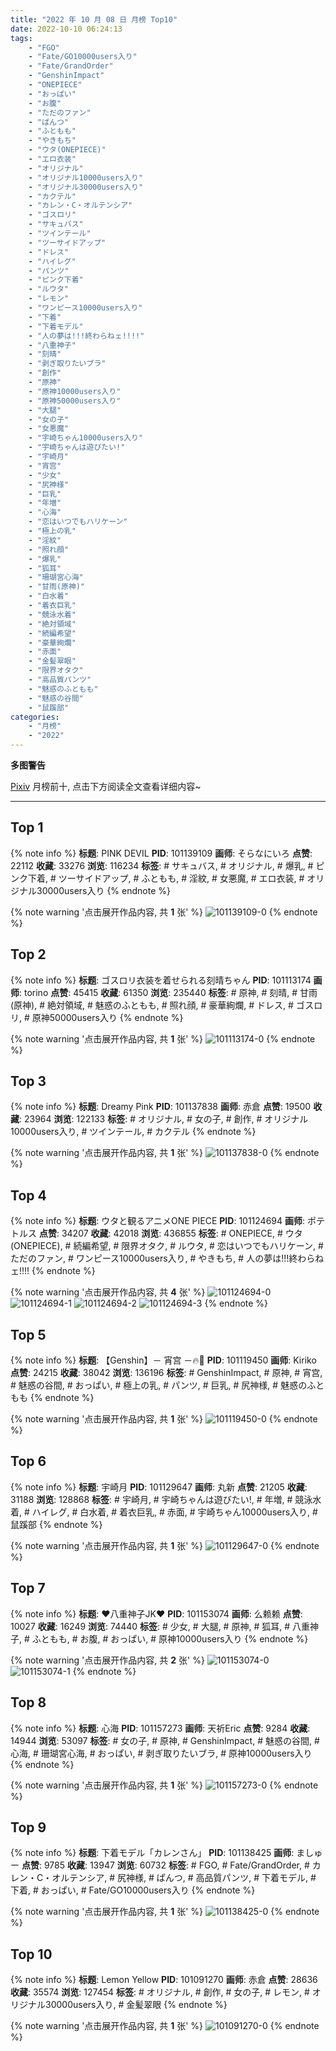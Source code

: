 ```yaml
---
title: "2022 年 10 月 08 日 月榜 Top10"
date: 2022-10-10 06:24:13
tags:
    - "FGO"
    - "Fate/GO10000users入り"
    - "Fate/GrandOrder"
    - "GenshinImpact"
    - "ONEPIECE"
    - "おっぱい"
    - "お腹"
    - "ただのファン"
    - "ぱんつ"
    - "ふともも"
    - "やきもち"
    - "ウタ(ONEPIECE)"
    - "エロ衣装"
    - "オリジナル"
    - "オリジナル10000users入り"
    - "オリジナル30000users入り"
    - "カクテル"
    - "カレン・C・オルテンシア"
    - "ゴスロリ"
    - "サキュバス"
    - "ツインテール"
    - "ツーサイドアップ"
    - "ドレス"
    - "ハイレグ"
    - "パンツ"
    - "ピンク下着"
    - "ルウタ"
    - "レモン"
    - "ワンピース10000users入り"
    - "下着"
    - "下着モデル"
    - "人の夢は!!!終わらねェ!!!!"
    - "八重神子"
    - "刻晴"
    - "剥ぎ取りたいブラ"
    - "創作"
    - "原神"
    - "原神10000users入り"
    - "原神50000users入り"
    - "大腿"
    - "女の子"
    - "女悪魔"
    - "宇崎ちゃん10000users入り"
    - "宇崎ちゃんは遊びたい!"
    - "宇崎月"
    - "宵宫"
    - "少女"
    - "尻神様"
    - "巨乳"
    - "年増"
    - "心海"
    - "恋はいつでもハリケーン"
    - "極上の乳"
    - "淫紋"
    - "照れ顔"
    - "爆乳"
    - "狐耳"
    - "珊瑚宮心海"
    - "甘雨(原神)"
    - "白水着"
    - "着衣巨乳"
    - "競泳水着"
    - "絶対領域"
    - "続編希望"
    - "豪華絢爛"
    - "赤面"
    - "金髪翠眼"
    - "限界オタク"
    - "高品質パンツ"
    - "魅惑のふともも"
    - "魅惑の谷間"
    - "鼠蹊部"
categories:
    - "月榜"
    - "2022"
---
```


<i class="fa fa-triangle-exclamation"></i>**多图警告**<i class="fa fa-triangle-exclamation"></i>

[Pixiv](https://www.pixiv.net/) 月榜前十, 点击下方阅读全文查看详细内容~

<!-- more -->

---

## Top 1

{% note info %}
**标题**: PINK DEVIL
**PID**: 101139109 **画师**: そらなにいろ
**点赞**: 22112 **收藏**: 33276 **浏览**: 116234
**标签**: # サキュバス, # オリジナル, # 爆乳, # ピンク下着, # ツーサイドアップ, # ふともも, # 淫紋, # 女悪魔, # エロ衣装, # オリジナル30000users入り
{% endnote %}

{% note warning '点击展开作品内容, 共 **1** 张' %}
![101139109-0](https://i.pixiv.re/img-original/img/2022/09/11/00/35/14/101139109_p0.png)
{% endnote %}

## Top 2

{% note info %}
**标题**: ゴスロリ衣装を着せられる刻晴ちゃん
**PID**: 101113174 **画师**: torino
**点赞**: 45415 **收藏**: 61350 **浏览**: 235440
**标签**: # 原神, # 刻晴, # 甘雨(原神), # 絶対領域, # 魅惑のふともも, # 照れ顔, # 豪華絢爛, # ドレス, # ゴスロリ, # 原神50000users入り
{% endnote %}

{% note warning '点击展开作品内容, 共 **1** 张' %}
![101113174-0](https://i.pixiv.re/img-original/img/2022/09/10/00/00/07/101113174_p0.jpg)
{% endnote %}

## Top 3

{% note info %}
**标题**: Dreamy Pink
**PID**: 101137838 **画师**: 赤倉
**点赞**: 19500 **收藏**: 23964 **浏览**: 122133
**标签**: # オリジナル, # 女の子, # 創作, # オリジナル10000users入り, # ツインテール, # カクテル
{% endnote %}

{% note warning '点击展开作品内容, 共 **1** 张' %}
![101137838-0](https://i.pixiv.re/img-original/img/2022/09/11/00/04/01/101137838_p0.png)
{% endnote %}

## Top 4

{% note info %}
**标题**: ウタと観るアニメONE PIECE
**PID**: 101124694 **画师**: ポテトルス
**点赞**: 34207 **收藏**: 42018 **浏览**: 436855
**标签**: # ONEPIECE, # ウタ(ONEPIECE), # 続編希望, # 限界オタク, # ルウタ, # 恋はいつでもハリケーン, # ただのファン, # ワンピース10000users入り, # やきもち, # 人の夢は!!!終わらねェ!!!!
{% endnote %}

{% note warning '点击展开作品内容, 共 **4** 张' %}
![101124694-0](https://i.pixiv.re/img-original/img/2022/09/10/14/17/08/101124694_p0.jpg)
![101124694-1](https://i.pixiv.re/img-original/img/2022/09/10/14/17/08/101124694_p1.jpg)
![101124694-2](https://i.pixiv.re/img-original/img/2022/09/10/14/17/08/101124694_p2.jpg)
![101124694-3](https://i.pixiv.re/img-original/img/2022/09/10/14/17/08/101124694_p3.jpg)
{% endnote %}

## Top 5

{% note info %}
**标题**: 【Genshin】－ 宵宫 －🔥🏹
**PID**: 101119450 **画师**: Kiriko
**点赞**: 24215 **收藏**: 38042 **浏览**: 136196
**标签**: # GenshinImpact, # 原神, # 宵宫, # 魅惑の谷間, # おっぱい, # 極上の乳, # パンツ, # 巨乳, # 尻神様, # 魅惑のふともも
{% endnote %}

{% note warning '点击展开作品内容, 共 **1** 张' %}
![101119450-0](https://i.pixiv.re/img-original/img/2022/09/10/08/00/01/101119450_p0.png)
{% endnote %}

## Top 6

{% note info %}
**标题**: 宇崎月
**PID**: 101129647 **画师**: 丸新
**点赞**: 21205 **收藏**: 31188 **浏览**: 128868
**标签**: # 宇崎月, # 宇崎ちゃんは遊びたい!, # 年増, # 競泳水着, # ハイレグ, # 白水着, # 着衣巨乳, # 赤面, # 宇崎ちゃん10000users入り, # 鼠蹊部
{% endnote %}

{% note warning '点击展开作品内容, 共 **1** 张' %}
![101129647-0](https://i.pixiv.re/img-original/img/2022/09/10/18/52/38/101129647_p0.jpg)
{% endnote %}

## Top 7

{% note info %}
**标题**: ♥八重神子JK♥
**PID**: 101153074 **画师**: 么赖赖
**点赞**: 10027 **收藏**: 16249 **浏览**: 74440
**标签**: # 少女, # 大腿, # 原神, # 狐耳, # 八重神子, # ふともも, # お腹, # おっぱい, # 原神10000users入り
{% endnote %}

{% note warning '点击展开作品内容, 共 **2** 张' %}
![101153074-0](https://i.pixiv.re/img-original/img/2022/09/11/17/00/01/101153074_p0.jpg)
![101153074-1](https://i.pixiv.re/img-original/img/2022/09/11/17/00/01/101153074_p1.jpg)
{% endnote %}

## Top 8

{% note info %}
**标题**: 心海
**PID**: 101157273 **画师**: 天祈Eric
**点赞**: 9284 **收藏**: 14944 **浏览**: 53097
**标签**: # 女の子, # 原神, # GenshinImpact, # 魅惑の谷間, # 心海, # 珊瑚宮心海, # おっぱい, # 剥ぎ取りたいブラ, # 原神10000users入り
{% endnote %}

{% note warning '点击展开作品内容, 共 **1** 张' %}
![101157273-0](https://i.pixiv.re/img-original/img/2022/09/11/19/50/09/101157273_p0.jpg)
{% endnote %}

## Top 9

{% note info %}
**标题**: 下着モデル「カレンさん」
**PID**: 101138425 **画师**: ましゅー
**点赞**: 9785 **收藏**: 13947 **浏览**: 60732
**标签**: # FGO, # Fate/GrandOrder, # カレン・C・オルテンシア, # 尻神様, # ぱんつ, # 高品質パンツ, # 下着モデル, # 下着, # おっぱい, # Fate/GO10000users入り
{% endnote %}

{% note warning '点击展开作品内容, 共 **1** 张' %}
![101138425-0](https://i.pixiv.re/img-original/img/2022/09/11/00/11/12/101138425_p0.jpg)
{% endnote %}

## Top 10

{% note info %}
**标题**: Lemon Yellow
**PID**: 101091270 **画师**: 赤倉
**点赞**: 28636 **收藏**: 35574 **浏览**: 127454
**标签**: # オリジナル, # 創作, # 女の子, # レモン, # オリジナル30000users入り, # 金髪翠眼
{% endnote %}

{% note warning '点击展开作品内容, 共 **1** 张' %}
![101091270-0](https://i.pixiv.re/img-original/img/2022/09/09/00/05/41/101091270_p0.png)
{% endnote %}
